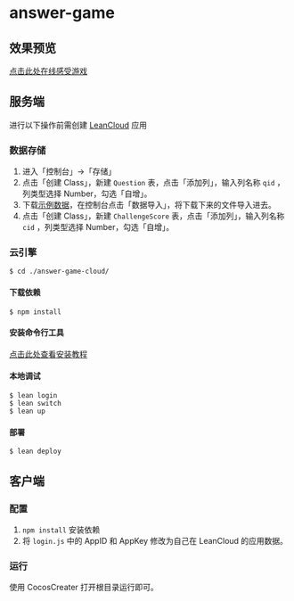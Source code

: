 # answer-game

## 效果预览
[点击此处在线感受游戏](http://answer-game.leanapp.cn/)

## 服务端
进行以下操作前需创建 [LeanCloud](https://leancloud.cn/) 应用

### 数据存储
1. 进入「控制台」->「存储」
2. 点击「创建 Class」，新建 `Question` 表，点击「添加列」，输入列名称 `qid` ，列类型选择 Number，勾选「自增」。
3. 下载[示例数据](http://lc-ta9jyfh8.cn-n1.lcfile.com/097143a1d8882d7680d0.json)，在控制台点击「数据导入」，将下载下来的文件导入进去。
3. 点击「创建 Class」，新建 `ChallengeScore` 表，点击「添加列」，输入列名称 `cid` ，列类型选择 Number，勾选「自增」。

### 云引擎
```
$ cd ./answer-game-cloud/
```
#### 下载依赖
```
$ npm install
```
#### 安装命令行工具
[点击此处查看安装教程](https://leancloud.cn/docs/leanengine_cli.html#hash1443149115)

#### 本地调试
```
$ lean login
$ lean switch
$ lean up
```

#### 部署
```
$ lean deploy
```


## 客户端
### 配置
1. `npm install` 安装依赖
2. 将 `login.js` 中的 AppID 和 AppKey 修改为自己在 LeanCloud 的应用数据。

### 运行
使用 CocosCreater 打开根目录运行即可。





